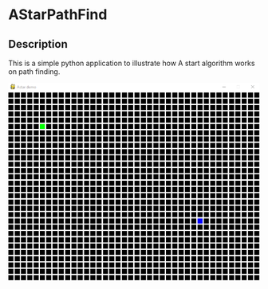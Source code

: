 # AStarPathFind
## Description
This is a simple python application to illustrate how A start algorithm works on path finding.

![alt text](Demo.gif "Demo")
